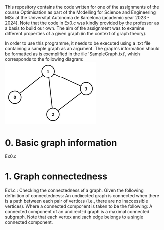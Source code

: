 This repository contains the code written for one of the assignments of the course Optimisation as part of the Modelling for Science and Engineering MSc at the Universitat Autònoma de Barcelona (academic year 2023 - 2024). Note that the code in Ex0.c was kindly provided by the professor as a basis to build our own. The aim of the assignment was to examine different properties of a given graph (in the context of graph theory).

In order to use this programme, it needs to be executed using a .txt file containing a sample graph as an argument. The graph's information should be formatted as is exemplified in the file 'SampleGraph.txt', which corresponds to the following diagram:
![Alt text](SampleGraphDiagram.png?raw=true "Sample graph's diagram")

# 0. Basic graph information
Ex0.c 

# 1. Graph connectedness
Ex1.c : Checking the connectedness of a graph. Given the following definition of connectedness:
An undirected graph is connected when there is a path between each pair of vertices (i.e., there are no inaccessible vertices).
Where a connected component is taken to be the following:
A connected component of an undirected graph is a maximal connected subgraph. Note that each vertex and each edge belongs to a single connected component.